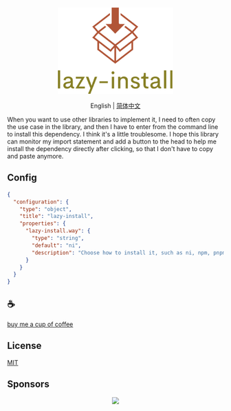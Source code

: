 <p align="center">
<img height="200" src="./assets/kv.png" alt="to unocss">
</p>
<p align="center"> English | <a href="./README_zh.md">简体中文</a></p>

When you want to use other libraries to implement it, I need to often copy the use case in the library, and then I have to enter from the command line to install this dependency. I think it's a little troublesome. I hope this library can monitor my import statement and add a button to the head to help me install the dependency directly after clicking, so that I don't have to copy and paste anymore.

## Config
```json
{
  "configuration": {
    "type": "object",
    "title": "lazy-install",
    "properties": {
      "lazy-install.way": {
        "type": "string",
        "default": "ni",
        "description": "Choose how to install it, such as ni, npm, pnpm, yarn, default: ni"
      }
    }
  }
}
```

## :coffee:

[buy me a cup of coffee](https://github.com/Simon-He95/sponsor)

## License

[MIT](./license)

## Sponsors

<p align="center">
  <a href="https://cdn.jsdelivr.net/gh/Simon-He95/sponsor/sponsors.svg">
    <img src="https://cdn.jsdelivr.net/gh/Simon-He95/sponsor/sponsors.png"/>
  </a>
</p>
